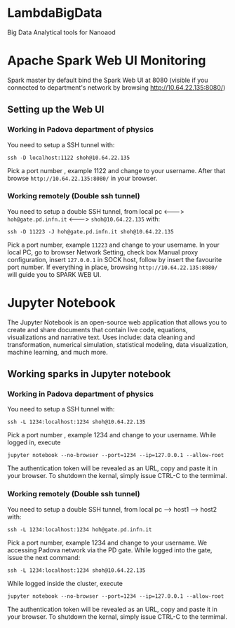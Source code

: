 # LambdaBigData
Big Data Analytical tools for Nanoaod



# Apache Spark Web UI Monitoring

Spark master by default bind the Spark Web UI at 8080 (visible if you connected to department's network by browsing http://10.64.22.135:8080/)

## Setting up the Web UI

### Working in Padova department of physics

You need to setup a SSH tunnel with:

```
ssh -D localhost:1122 shoh@10.64.22.135
```

Pick a port number , example 1122 and change to your username. After that browse ```http://10.64.22.135:8080/``` in your browser.

### Working remotely (Double ssh tunnel)

You need to setup a double SSH tunnel, from local pc <---> ```hoh@gate.pd.infn.it``` <---> ```shoh@10.64.22.135``` with:

```
ssh -D 11223 -J hoh@gate.pd.infn.it shoh@10.64.22.135
```

Pick a port number, example ```11223``` and change to	your username. In your local PC, go to browser Network Setting, check box Manual proxy configuration, insert ```127.0.0.1``` in SOCK host, follow by insert the favourite port number. If everything in place, browsing ```http://10.64.22.135:8080/``` will guide you to SPARK WEB UI.

# Jupyter Notebook

The Jupyter Notebook is an open-source web application that allows you to create and share documents that contain live code, equations, visualizations and narrative text. Uses include: data cleaning and transformation, numerical simulation, statistical modeling, data visualization, machine learning, and much more.

## Working sparks in Jupyter notebook

### Working in Padova department of physics

You need to setup a SSH tunnel with:

```
ssh -L 1234:localhost:1234 shoh@10.64.22.135
```

Pick a port number , example 1234 and change to your username. While logged in, execute

```
jupyter notebook --no-browser --port=1234 --ip=127.0.0.1 --allow-root
```

The authentication token will be revealed as an URL, copy and paste it in your browser. To shutdown the kernal, simply issue CTRL-C to the termimal.

### Working remotely (Double ssh tunnel)

You need to setup a double SSH tunnel, from local pc --> host1 --> host2 with:

```
ssh -L 1234:localhost:1234 hoh@gate.pd.infn.it
```

Pick a port number, example 1234 and change to	your username. We accessing Padova network via the PD gate. While logged into the gate, issue the next command:

```
ssh -L 1234:localhost:1234 shoh@10.64.22.135
```

While logged inside the cluster, execute

```
jupyter notebook --no-browser --port=1234 --ip=127.0.0.1 --allow-root
```

The authentication token will be revealed as an	URL, copy and paste it in your browser. To shutdown the	kernal,	simply issue CTRL-C to the termimal.
